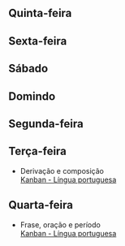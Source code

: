 ## Quinta-feira

## Sexta-feira

## Sábado

## Domindo

## Segunda-feira

## Terça-feira
- Derivação e composição  
  [Kanban - Língua portuguesa](/Se%C3%A7%C3%B5es%2FDisciplinas%2FLinguagens%2FL%C3%ADngua%20Portuguesa/Kanban%20-%20L%C3%ADngua%20portuguesa.kanban.md)

## Quarta-feira
- Frase, oração e período  
  [Kanban - Língua portuguesa](/Se%C3%A7%C3%B5es%2FDisciplinas%2FLinguagens%2FL%C3%ADngua%20Portuguesa/Kanban%20-%20L%C3%ADngua%20portuguesa.kanban.md)